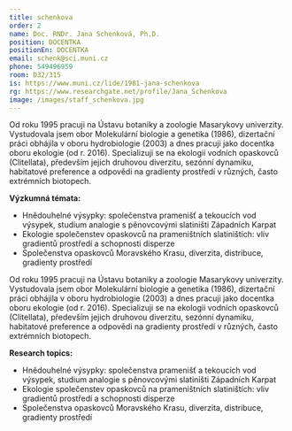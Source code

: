 ```yaml
---
title: schenkova
order: 2
name: Doc. RNDr. Jana Schenková, Ph.D.
position: DOCENTKA
positionEn: DOCENTKA
email: schenk@sci.muni.cz
phone: 549496959
room: D32/315
is: https://www.muni.cz/lide/1981-jana-schenkova
rg: https://www.researchgate.net/profile/Jana_Schenkova
image: /images/staff_schenkova.jpg
---
```

<div class="cz">
Od roku 1995 pracuji na Ústavu botaniky a zoologie Masarykovy univerzity. Vystudovala jsem obor Molekulární biologie a genetika (1986), dizertační práci obhájila v oboru hydrobiologie (2003) a dnes pracuji jako docentka oboru ekologie (od r. 2016). Specializuji se na ekologii vodních opaskovců (Clitellata), především jejich druhovou diverzitu, sezónní dynamiku, habitatové preference a odpovědi na gradienty prostředí v různých, často extrémních biotopech.

**Výzkumná témata:**

* Hnědouhelné výsypky: společenstva pramenišť a tekoucích vod výsypek, studium analogie s pěnovcovými slatiništi Západních Karpat
* Ekologie společenstev opaskovců na prameništních slatiništích: vliv gradientů prostředí a schopnosti disperze
* Společenstva opaskovců Moravského Krasu, diverzita, distribuce, gradienty prostředí

</div>

<div class="en">
Od roku 1995 pracuji na Ústavu botaniky a zoologie Masarykovy univerzity. Vystudovala jsem obor Molekulární biologie a genetika (1986), dizertační práci obhájila v oboru hydrobiologie (2003) a dnes pracuji jako docentka oboru ekologie (od r. 2016). Specializuji se na ekologii vodních opaskovců (Clitellata), především jejich druhovou diverzitu, sezónní dynamiku, habitatové preference a odpovědi na gradienty prostředí v různých, často extrémních biotopech.

**Research topics:**

* Hnědouhelné výsypky: společenstva pramenišť a tekoucích vod výsypek, studium analogie s pěnovcovými slatiništi Západních Karpat
* Ekologie společenstev opaskovců na prameništních slatiništích: vliv gradientů prostředí a schopnosti disperze
* Společenstva opaskovců Moravského Krasu, diverzita, distribuce, gradienty prostředí

</div>
